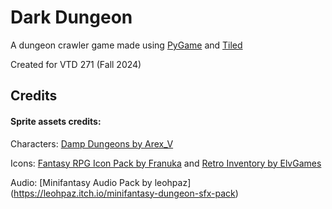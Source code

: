 # Dark Dungeon
A dungeon crawler game made using [PyGame](https://www.pygame.org/docs/) and [Tiled](https://www.mapeditor.org/)

Created for VTD 271 (Fall 2024)


## Credits
#### Sprite assets credits:
Characters: [Damp Dungeons by Arex_V](https://arex-v.itch.io/damp-dungeons)

Icons: [Fantasy RPG Icon Pack by Franuka](https://franuka.itch.io/rpg-icon-pack-demo) and [Retro Inventory by ElvGames](https://elvgames.itch.io/free-inventory-asset-pack)

Audio: [Minifantasy Audio Pack by leohpaz] (https://leohpaz.itch.io/minifantasy-dungeon-sfx-pack)
